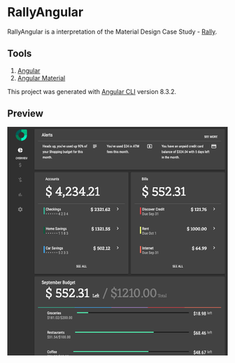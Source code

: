 # RallyAngular

RallyAngular is a interpretation of the Material Design Case Study - [Rally](https://material.io/design/material-studies/rally.html#).

## Tools

1. [Angular](https://angular.io/)
2. [Angular Material](https://material.angular.io)


This project was generated with [Angular CLI](https://github.com/angular/angular-cli) version 8.3.2.


## Preview

![rally-preview](src/assets/rally-preview.png)